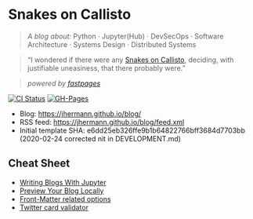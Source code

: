 [//]: # (This template replaces README.md when someone creates a new repo with the fastpages template.)

# Snakes on Callisto

> *A blog about:* Python · Jupyter(Hub) · DevSecOps · Software Architecture · Systems Design · Distributed Systems

> “I wondered if there were any [Snakes on Callisto](https://www.goodreads.com/book/show/3880793-lankar-of-callisto), deciding, with justifiable uneasiness, that there probably were.”

> _powered by [fastpages](https://github.com/fastai/fastpages)_

[![CI Status](https://github.com/jhermann/blog/workflows/CI/badge.svg)](https://github.com/jhermann/blog/actions?query=workflow%3ACI)
[![GH-Pages](https://github.com/jhermann/blog/workflows/GH-Pages%20Status/badge.svg)](https://github.com/jhermann/blog/actions?query=workflow%3A%22GH-Pages+Status%22)

 * Blog: https://jhermann.github.io/blog/
 * RSS feed: https://jhermann.github.io/blog/feed.xml
 * Initial template SHA: e6dd25eb326ffe9b1b64822766bff3684d7703bb (2020-02-24 corrected nit in DEVELOPMENT.md)

## Cheat Sheet

 * [Writing Blogs With Jupyter](https://github.com/fastai/fastpages#writing-blog-posts-with-jupyter)
 * [Preview Your Blog Locally](DEVELOPMENT.md)
 * [Front-Matter related options](https://github.com/fastai/fastpages#front-matter-related-options)
 * [Twitter card validator](https://cards-dev.twitter.com/validator)
